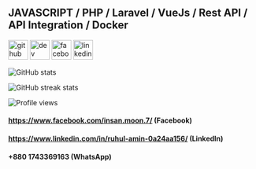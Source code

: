 ## JAVASCRIPT / PHP / Laravel / VueJs / Rest API / API Integration / Docker


[<img src='https://cdn.jsdelivr.net/npm/simple-icons@3.0.1/icons/github.svg' alt='github' height='40'>](https://github.com/ruhulamin63)  [<img src='https://cdn.jsdelivr.net/npm/simple-icons@3.0.1/icons/dev-dot-to.svg' alt='dev' height='40'>](https://dev.to/ruhulamin63)  [<img src='https://cdn.jsdelivr.net/npm/simple-icons@3.0.1/icons/facebook.svg' alt='facebook' height='40'>](https://www.facebook.com/insan.moon.7)  [<img src='https://cdn.jsdelivr.net/npm/simple-icons@3.0.1/icons/linkedin.svg' alt='linkedin' height='40'>](https://www.linkedin.com/in/ruhul-amin-0a24aa156/)  

![GitHub stats](https://github-readme-stats.vercel.app/api?username=ruhulamin63&show_icons=true&count_private=true)  

<!-- ![GitHub metrics](https://metrics.lecoq.io/ruhulamin63)   -->

![GitHub streak stats](https://github-readme-streak-stats.herokuapp.com/?user=ruhulamin63)  

![Profile views](https://gpvc.arturio.dev/ruhulamin63)  

#### https://www.facebook.com/insan.moon.7/   (Facebook)
#### https://www.linkedin.com/in/ruhul-amin-0a24aa156/  (LinkedIn)

#### +880 1743369163 (WhatsApp)
